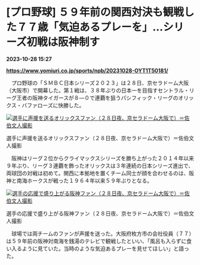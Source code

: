 # [プロ野球] ５９年前の関西対決も観戦した７７歳「気迫あるプレーを」…シリーズ初戦は阪神制す

**2023-10-28 15:27**

**https://www.yomiuri.co.jp/sports/npb/20231028-OYT1T50181/**

　プロ野球の「ＳＭＢＣ日本シリーズ２０２３」は２８日、京セラドーム大阪（大阪市）で開幕した。第１戦は、３８年ぶりの日本一を目指すセントラル・リーグ王者の阪神タイガースが８―０で連覇を狙うパシフィック・リーグのオリックス・バファローズに快勝した。

[![選手に声援を送るオリックスファン（２８日夜、京セラドーム大阪で）＝佐伯文人撮影](https://www.yomiuri.co.jp/media/2023/10/20231028-OYT1I50176-1.jpg)](https://www.yomiuri.co.jp/pluralphoto/20231028-OYT1I50176/)

選手に声援を送るオリックスファン（２８日夜、京セラドーム大阪で）＝佐伯文人撮影

　阪神はリーグ２位からクライマックスシリーズを勝ち上がった２０１４年以来９年ぶり、リーグ３連覇を飾ったオリックスは３年連続の日本シリーズ進出で、両球団の対戦は初めて。関西に本拠地を置くチーム同士が顔を合わせるのは、阪神と南海ホークスが戦った１９６４年以来５９年ぶりとなる。

[![選手の応援で盛り上がる阪神ファン（２８日夜、京セラドーム大阪で）＝佐伯文人撮影](https://www.yomiuri.co.jp/media/2023/10/20231028-OYT1I50149-1.jpg)](https://www.yomiuri.co.jp/pluralphoto/20231028-OYT1I50149/)

選手の応援で盛り上がる阪神ファン（２８日夜、京セラドーム大阪で）＝佐伯文人撮影

　球場では両チームのファンが声援を送った。大阪府枚方市の会社役員（７７）は５９年前の阪神対南海を銭湯のテレビで観戦したといい、「風呂も入らずに食い入るように見ていた。当時のような気迫あるプレーを見せてほしい」と語った。